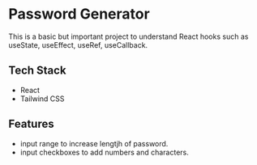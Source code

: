 # Password Generator
This is a basic but important project to understand React hooks such as useState, useEffect, useRef, useCallback.

## Tech Stack
* React
* Tailwind CSS

## Features
* input range to increase lengtjh of password.
* input checkboxes to add numbers and characters.
